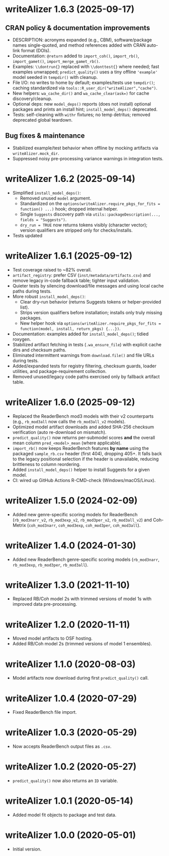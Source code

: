 # writeAlizer 1.6.3 (2025-09-17)

## CRAN policy & documentation improvements
- DESCRIPTION: acronyms expanded (e.g., CBM), software/package names single-quoted, and method references added with CRAN auto-link format (DOIs).
- Documentation: `@return` added to `import_coh()`, `import_rb()`, `import_gamet()`, `import_merge_gamet_rb()`.
- Examples: `\\dontrun{}` replaced with `\\donttest{}` where needed; fast examples unwrapped; `predict_quality()` uses a tiny offline `'example'` model seeded in `tempdir()` with cleanup.
- File I/O: no writes to home by default; examples/tests use `tempdir()`; caching standardized via `tools::R_user_dir("writeAlizer","cache")`.
- New helpers: `wa_cache_dir()` and `wa_cache_clear(ask=)` for cache discovery/cleanup.
- Optional deps: new `model_deps()` reports (does not install) optional packages and prints an install hint; `install_model_deps()` deprecated.
- Tests: self-cleaning with `withr` fixtures; no temp detritus; removed deprecated global teardown.

## Bug fixes & maintenance
- Stabilized example/test behavior when offline by mocking artifacts via `writeAlizer.mock_dir`.
- Suppressed noisy pre-processing variance warnings in integration tests.


# writeAlizer 1.6.2 (2025-09-14)

- Simplified `install_model_deps()`:
  - Removed unused `model` argument.
  - Standardized on the `options(writeAlizer.require_pkgs_for_fits = function() ...)` hook; dropped internal helper.
  - Single `Suggests` discovery path via `utils::packageDescription(..., fields = "Suggests")`.
  - `dry_run = TRUE` now returns tokens visibly (character vector); version qualifiers are stripped only for checks/installs.
- Tests updated

# writeAlizer 1.6.1 (2025-09-12)

- Test coverage raised to ~82% overall.
- `artifact_registry`: prefer CSV (`inst/metadata/artifacts.csv`) and remove legacy in-code fallback table; tighter input validation.
- Quieter tests by silencing download/file messages and using local cache paths during tests.
- More robust `install_model_deps()`:
  - Clear dry-run behavior (returns Suggests tokens or helper-provided list).
  - Strips version qualifiers before installation; installs only truly missing packages.
  - New helper hook via `options(writeAlizer.require_pkgs_for_fits = function(model, install, return_pkgs) {...})`.
- Documentation: examples added for `install_model_deps()`; tidied roxygen.
- Stabilized artifact fetching in tests (`.wa_ensure_file`) with explicit cache dirs and checksum paths.
- Eliminated intermittent warnings from `download.file()` and file URLs during tests.
- Added/expanded tests for registry filtering, checksum guards, loader utilities, and package-requirement collection.
- Removed unused/legacy code paths exercised only by fallback artifact table.

# writeAlizer 1.6.0 (2025-09-12)

- Replaced the ReaderBench mod3 models with their v2 counterparts (e.g., `rb_mod3all` now calls the `rb_mod3all_v2` models).
- Optimized model artifact downloads and added SHA-256 checksum verification (auto re-download on mismatch).
- `predict_quality()` now returns per-submodel scores **and** the overall mean column `pred_<model>_mean` (where applicable).
- `import_rb()` now keeps ReaderBench features **by name** using the packaged `sample_rb.csv` header (first 404), dropping 405+. It falls back to the legacy positional selection if the header is unavailable, reducing brittleness to column reordering.
- Added `install_model_deps()` helper to install Suggests for a given model.
- CI: wired up GitHub Actions R-CMD-check (Windows/macOS/Linux).

# writeAlizer 1.5.0 (2024-02-09)

- Added new genre-specific scoring models for ReaderBench (`rb_mod3narr_v2`, `rb_mod3exp_v2`, `rb_mod3per_v2`, `rb_mod3all_v2`)
  and Coh-Metrix (`coh_mod3narr`, `coh_mod3exp`, `coh_mod3per`, `coh_mod3all`).

# writeAlizer 1.4.0 (2024-01-30)

- Added new ReaderBench genre-specific scoring models (`rb_mod3narr`, `rb_mod3exp`, `rb_mod3per`, `rb_mod3all`).

# writeAlizer 1.3.0 (2021-11-10)

- Replaced RB/Coh model 2s with trimmed versions of model 1s with improved data pre-processing.

# writeAlizer 1.2.0 (2020-11-11)

- Moved model artifacts to OSF hosting.
- Added RB/Coh model 2s (trimmed versions of model 1 ensembles).

# writeAlizer 1.1.0 (2020-08-03)

- Model artifacts now download during first `predict_quality()` call.

# writeAlizer 1.0.4 (2020-07-29)

- Fixed ReaderBench file import.

# writeAlizer 1.0.3 (2020-05-29)

- Now accepts ReaderBench output files as `.csv`.

# writeAlizer 1.0.2 (2020-05-27)

- `predict_quality()` now also returns an `ID` variable.

# writeAlizer 1.0.1 (2020-05-14)

- Added model fit objects to package and test data.

# writeAlizer 1.0.0 (2020-05-01)

- Initial version.
